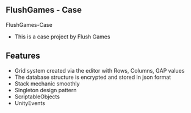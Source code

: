 
## FlushGames - Case

FlushGames-Case
- This is a case project by Flush Games


## Features

- Grid system created via the editor with Rows, Columns, GAP values 
- The database structure is encrypted and stored in json format 
- Stack mechanic smoothly 
- Singleton design pattern 
- ScriptableObjects 
- UnityEvents
